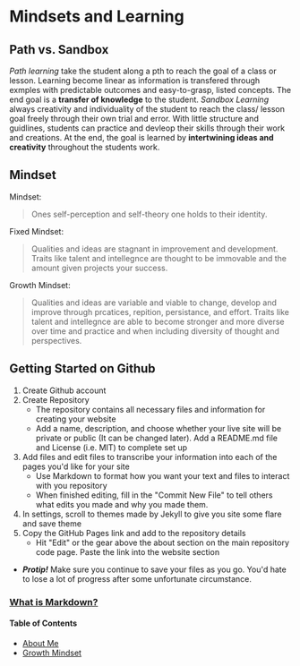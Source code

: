 # Mindsets and Learning

## Path vs. Sandbox
_Path learning_ take the student along a pth to reach the goal of a class or lesson. Learning become linear as information is transfered through exmples with predictable outcomes and easy-to-grasp, listed concepts. The end goal is a __transfer of knowledge__ to the student.
  _Sandbox Learning_ always creativity and individuality of the student to reach the class/ lesson goal freely through their own trial and error. With little structure and guidlines, students can practice and devleop their skills through their work and creations. At the end, the goal is learned by __intertwining ideas and creativity__ throughout the students work.
  
## Mindset
Mindset:
> Ones self-perception and self-theory one holds to their identity.
  
Fixed Mindset:
> Qualities and ideas are stagnant in improvement and development. Traits like talent and intellegnce are thought to be immovable and the amount given projects your success.

Growth Mindset:
> Qualities and ideas are variable and viable to change, develop and improve through prcatices, repition, persistance, and effort. Traits like talent and intellegnce are able to become stronger and more diverse over time and practice and when including diversity of thought and perspectives.

## Getting Started on Github
1. Create Github account 
2. Create Repository
   - The repository contains all necessary files and information for creating your website
   - Add a name, description, and choose whether your live site will be private or public (It can be changed later). Add a README.md file and License (i.e.  MIT) to complete set up
3. Add files and edit files to transcribe your information into each of the pages you'd like for your site
   - Use Markdown to format how you want your text and files to interact with you repository
   - When finished editing, fill in the "Commit New File" to tell others what edits you made and why you made them.
4. In settings, scroll to themes made by Jekyll to give you site some flare and save theme
5. Copy the GitHub Pages link and add to the repository details
   - Hit "Edit" or the gear above the about section on the main repository code page. Paste the link into the website section
   
* ***Protip!*** Make sure you continue to save your files as you go. You'd hate to lose a lot of progress after some unfortunate circumstance.

### [What is Markdown?](/LEARNING_MARKDOWN.md)

#### Table of Contents
- [About Me](/README.md)
- [Growth Mindset](/GrowthMindset.md)
